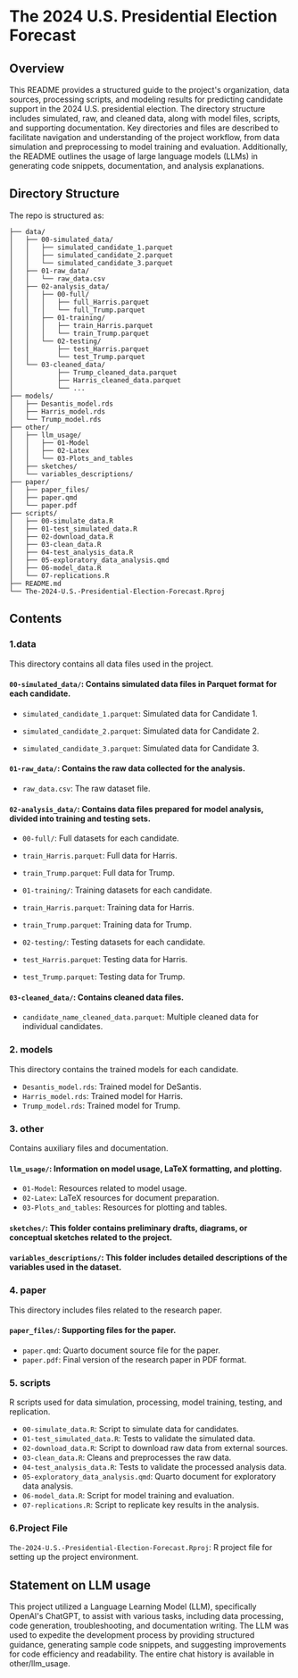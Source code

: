 # The 2024 U.S. Presidential Election Forecast

## Overview

This README provides a structured guide to the project's organization, data sources, processing scripts, and modeling results for predicting candidate support in the 2024 U.S. presidential election. The directory structure includes simulated, raw, and cleaned data, along with model files, scripts, and supporting documentation. Key directories and files are described to facilitate navigation and understanding of the project workflow, from data simulation and preprocessing to model training and evaluation. Additionally, the README outlines the usage of large language models (LLMs) in generating code snippets, documentation, and analysis explanations.

## Directory Structure

The repo is structured as:

```{kotlin}
├── data/
│   ├── 00-simulated_data/
│   │   ├── simulated_candidate_1.parquet
│   │   ├── simulated_candidate_2.parquet
│   │   └── simulated_candidate_3.parquet
│   ├── 01-raw_data/
│   │   └── raw_data.csv
│   ├── 02-analysis_data/
│   │   ├── 00-full/
│   │   │   ├── full_Harris.parquet
│   │   │   └── full_Trump.parquet
│   │   ├── 01-training/
│   │   │   ├── train_Harris.parquet
│   │   │   └── train_Trump.parquet
│   │   └── 02-testing/
│   │       ├── test_Harris.parquet
│   │       └── test_Trump.parquet
│   └── 03-cleaned_data/
│           ├── Trump_cleaned_data.parquet
│           ├── Harris_cleaned_data.parquet
│           └── ...
├── models/
│   ├── Desantis_model.rds
│   ├── Harris_model.rds
│   └── Trump_model.rds
├── other/
│   ├── llm_usage/
│   │   ├── 01-Model
│   │   ├── 02-Latex
│   │   └── 03-Plots_and_tables
│   ├── sketches/
│   └── variables_descriptions/
├── paper/
│   ├── paper_files/
│   ├── paper.qmd
│   └── paper.pdf
├── scripts/
│   ├── 00-simulate_data.R
│   ├── 01-test_simulated_data.R
│   ├── 02-download_data.R
│   ├── 03-clean_data.R
│   ├── 04-test_analysis_data.R
│   ├── 05-exploratory_data_analysis.qmd
│   ├── 06-model_data.R
│   └── 07-replications.R
├── README.md
└── The-2024-U.S.-Presidential-Election-Forecast.Rproj

```

## Contents

### 1.data

This directory contains all data files used in the project.

#### `00-simulated_data/`: Contains simulated data files in Parquet format for each candidate.

-   `simulated_candidate_1.parquet`: Simulated data for Candidate 1.

-   `simulated_candidate_2.parquet`: Simulated data for Candidate 2.

-   `simulated_candidate_3.parquet`: Simulated data for Candidate 3.

#### `01-raw_data/`: Contains the raw data collected for the analysis.

-   `raw_data.csv`: The raw dataset file.

#### `02-analysis_data/`: Contains data files prepared for model analysis, divided into training and testing sets.

-   `00-full/`: Full datasets for each candidate.

-   `train_Harris.parquet`: Full data for Harris.

-   `train_Trump.parquet`: Full data for Trump.

-   `01-training/`: Training datasets for each candidate.

-   `train_Harris.parquet`: Training data for Harris.

-   `train_Trump.parquet`: Training data for Trump.

-   `02-testing/`: Testing datasets for each candidate.

-   `test_Harris.parquet`: Testing data for Harris.

-   `test_Trump.parquet`: Testing data for Trump.

#### `03-cleaned_data/`: Contains cleaned data files.

-   `candidate_name_cleaned_data.parquet`: Multiple cleaned data for individual candidates.

### 2. models

This directory contains the trained models for each candidate.

-   `Desantis_model.rds`: Trained model for DeSantis.
-   `Harris_model.rds`: Trained model for Harris.
-   `Trump_model.rds`: Trained model for Trump.

### 3. other

Contains auxiliary files and documentation.

#### `llm_usage/`: Information on model usage, LaTeX formatting, and plotting.

-   `01-Model`: Resources related to model usage.
-   `02-Latex`: LaTeX resources for document preparation.
-   `03-Plots_and_tables`: Resources for plotting and tables. 

#### `sketches/`: This folder contains preliminary drafts, diagrams, or conceptual sketches related to the project.

#### `variables_descriptions/`: This folder includes detailed descriptions of the variables used in the dataset.

### 4. paper

This directory includes files related to the research paper.

#### `paper_files/`: Supporting files for the paper.

-   `paper.qmd`: Quarto document source file for the paper.
-   `paper.pdf`: Final version of the research paper in PDF format.

### 5. scripts

R scripts used for data simulation, processing, model training, testing, and replication.

-   `00-simulate_data.R`: Script to simulate data for candidates.
-   `01-test_simulated_data.R`: Tests to validate the simulated data.
-   `02-download_data.R`: Script to download raw data from external sources.
-   `03-clean_data.R`: Cleans and preprocesses the raw data.
-   `04-test_analysis_data.R`: Tests to validate the processed analysis data.
-   `05-exploratory_data_analysis.qmd`: Quarto document for exploratory data analysis.
-   `06-model_data.R`: Script for model training and evaluation.
-   `07-replications.R`: Script to replicate key results in the analysis.

### 6.Project File

`The-2024-U.S.-Presidential-Election-Forecast.Rproj`: R project file for setting up the project environment.

## Statement on LLM usage

This project utilized a Language Learning Model (LLM), specifically OpenAI's ChatGPT, to assist with various tasks, including data processing, code generation, troubleshooting, and documentation writing. The LLM was used to expedite the development process by providing structured guidance, generating sample code snippets, and suggesting improvements for code efficiency and readability. The entire chat history is available in other/llm_usage.
